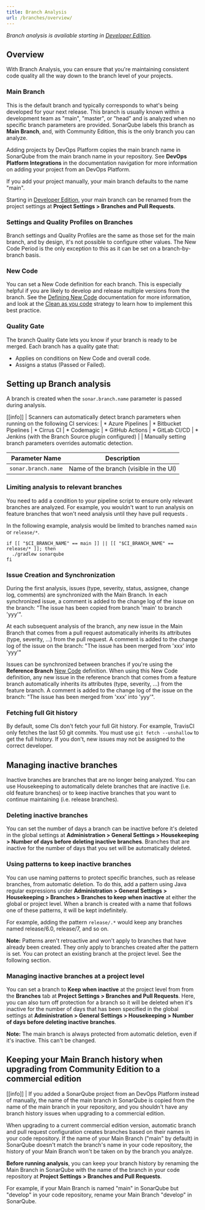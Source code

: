 ```yaml
---
title: Branch Analysis
url: /branches/overview/
---
```


_Branch analysis is available starting in [Developer Edition](https://redirect.sonarsource.com/editions/developer.html)._

## Overview

With Branch Analysis, you can ensure that you're maintaining consistent code quality all the way down to the branch level of your projects. 

### Main Branch

This is the default branch and typically corresponds to what's being developed for your next release. This branch is usually known within a development team as "main", "master", or "head" and is analyzed when no specific branch parameters are provided. SonarQube labels this branch as **Main Branch**, and, with Community Edition, this is the only branch you can analyze.

Adding projects by DevOps Platform copies the main branch name in SonarQube from the main branch name in your repository. See **DevOps Platform Integrations** in the documentation navigation for more information on adding your project from an DevOps Platform.

If you add your project manually, your main branch defaults to the name "main".

Starting in [Developer Edition](https://redirect.sonarsource.com/editions/developer.html), your main branch can be renamed from the project settings at **Project Settings > Branches and Pull Requests**. 

### Settings and Quality Profiles on Branches

Branch settings and Quality Profiles are the same as those set for the main branch, and by design, it's not possible to configure other values. The New Code Period is the only exception to this as it can be set on a branch-by-branch basis.

### New Code

You can set a New Code definition for each branch. This is especially helpful if you are likely to develop and release multiple versions from the branch. See the [Defining New Code](/project-administration/new-code-period/) documentation for more information, and look at the [Clean as you code](/user-guide/clean-as-you-code/) strategy to learn how to implement this best practice.

### Quality Gate

The branch Quality Gate lets you know if your branch is ready to be merged. Each branch has a quality gate that:

* Applies on conditions on New Code and overall code.
* Assigns a status (Passed or Failed).

## Setting up Branch analysis

A branch is created when the `sonar.branch.name` parameter is passed during analysis.

[[info]]
| Scanners can automatically detect branch parameters when running on the following CI services:
| * Azure Pipelines
| * Bitbucket Pipelines
| * Cirrus CI
| * Codemagic
| * GitHub Actions
| * GitLab CI/CD
| * Jenkins (with the Branch Source plugin configured)
|
| Manually setting branch parameters overrides automatic detection.

| Parameter Name        | Description |
| --------------------- | ------------------------------------------------- |
| `sonar.branch.name`   | Name of the branch (visible in the UI)

### Limiting analysis to relevant branches  

You need to add a condition to your pipeline script to ensure only relevant branches are analyzed. For example, you wouldn't want to run analysis on feature branches that won't need analysis until they have pull requests . 

In the following example, analysis would be limited to branches named `main` or `release/*`.

```
if [[ "$CI_BRANCH_NAME" == main ]] || [[ "$CI_BRANCH_NAME" == release/* ]]; then
  ./gradlew sonarqube
fi
``` 

### Issue Creation and Synchronization

During the first analysis, issues (type, severity, status, assignee, change log, comments) are synchronized with the Main Branch. In each synchronized issue, a comment is added to the change log of the issue on the branch: "The issue has been copied from branch 'main' to branch 'yyy'".

At each subsequent analysis of the branch, any new issue in the Main Branch that comes from a pull request automatically inherits its attributes (type, severity, ...) from the pull request. A comment is added to the change log of the issue on the branch: "The issue has been merged from 'xxx' into 'yyy'"

Issues can be synchronized between branches if you're using the **Reference Branch** [New Code](/project-administration/new-code-period/) definition. When using this New Code definition, any new issue in the reference branch that comes from a feature branch automatically inherits its attributes (type, severity, ...) from the feature branch. A comment is added to the change log of the issue on the branch: "The issue has been merged from 'xxx' into 'yyy'".

### Fetching full Git history

By default, some CIs don't fetch your full Git history. For example, TravisCI only fetches the last 50 git commits. You must use `git fetch --unshallow` to get the full history. If you don't, new issues may not be assigned to the correct developer.

## Managing inactive branches
Inactive branches are branches that are no longer being analyzed. You can use Housekeeping to automatically delete branches that are inactive (i.e. old feature branches) or to keep inactive branches that you want to continue maintaining (i.e. release branches). 

### Deleting inactive branches

You can set the number of days a branch can be inactive before it's deleted in the global settings at **Administration > General Settings > Housekeeping > Number of days before deleting inactive branches**. Branches that are inactive for the number of days that you set will be automatically deleted.

### Using patterns to keep inactive branches

You can use naming patterns to protect specific branches, such as release branches, from automatic deletion. To do this, add a pattern using Java regular expressions under **Administration > General Settings > Housekeeping > Branches > Branches to keep when inactive** at either the global or project level. When a branch is created with a name that follows one of these patterns, it will be kept indefinitely. 

For example, adding the pattern `release/.*` would keep any branches named release/6.0, release/7, and so on.

**Note:** Patterns aren't retroactive and won't apply to branches that have already been created. They only apply to branches created after the pattern is set. You can protect an existing branch at the project level. See the following section.

### Managing inactive branches at a project level

You can set a branch to **Keep when inactive** at the project level from from the **Branches** tab at **Project Settings > Branches and Pull Requests**. Here, you can also turn off protection for a branch so it will be deleted when it's inactive for the number of days that has been specified in the global settings at **Administration > General Settings > Housekeeping > Number of days before deleting inactive branches**. 

**Note:** The main branch is always protected from automatic deletion, even if it's inactive. This can't be changed.

## Keeping your Main Branch history when upgrading from Community Edition to a commercial edition
[[info]]
| If you added a SonarQube project from an DevOps Platform instead of manually, the name of the main branch in SonarQube is copied from the name of the main branch in your repository, and you shouldn't have any branch history issues when upgrading to a commercial edition.

When upgrading to a current commercial edition version, automatic branch and pull request configuration creates branches based on their names in your code repository. If the name of your Main Branch ("main" by default) in SonarQube doesn't match the branch's name in your code repository, the history of your Main Branch won't be taken on by the branch you analyze.

**Before running analysis**, you can keep your branch history by renaming the Main Branch in SonarQube with the name of the branch in your code repository at **Project Settings > Branches and Pull Requests**. 

For example, if your Main Branch is named "main" in SonarQube but "develop" in your code repository, rename your Main Branch "develop" in SonarQube.
